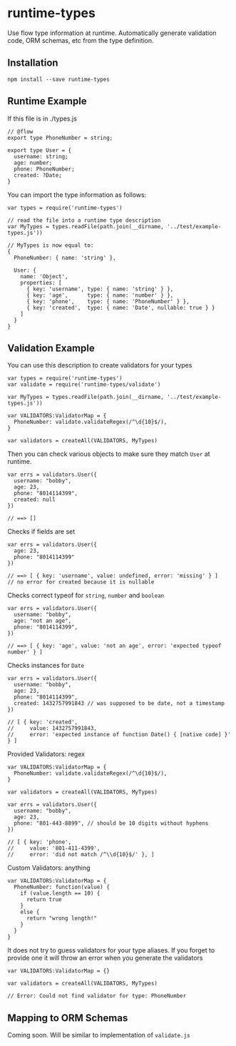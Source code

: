 runtime-types
=============

Use flow type information at runtime. Automatically generate validation code, ORM schemas, etc from the type definition.

Installation
------------

    npm install --save runtime-types

Runtime Example
---------------

If this file is in ./types.js

    // @flow
    export type PhoneNumber = string;

    export type User = {
      username: string;
      age: number;
      phone: PhoneNumber;
      created: ?Date;
    }

You can import the type information as follows:

    var types = require('runtime-types')

    // read the file into a runtime type description
    var MyTypes = types.readFile(path.join(__dirname, '../test/example-types.js'))

    // MyTypes is now equal to:
    {
      PhoneNumber: { name: 'string' },

      User: {
        name: 'Object',
        properties: [
          { key: 'username', type: { name: 'string' } },
          { key: 'age',      type: { name: 'number' } },
          { key: 'phone',    type: { name: 'PhoneNumber' } },
          { key: 'created',  type: { name: 'Date', nullable: true } } 
        ]
      }
    }

Validation Example
------------------

You can use this description to create validators for your types

    var types = require('runtime-types')
    var validate = require('runtime-types/validate')

    var MyTypes = types.readFile(path.join(__dirname, '../test/example-types.js'))

    var VALIDATORS:ValidatorMap = {
      PhoneNumber: validate.validateRegex(/^\d{10}$/),
    }

    var validators = createAll(VALIDATORS, MyTypes)

Then you can check various objects to make sure they match `User` at runtime.

    var errs = validators.User({
      username: "bobby",
      age: 23,
      phone: "8014114399",
      created: null
    })

    // ==> []

Checks if fields are set

    var errs = validators.User({
      age: 23,
      phone: "8014114399"
    })

    // ==> [ { key: 'username', value: undefined, error: 'missing' } ]
    // no error for created because it is nullable

Checks correct typeof for `string`, `number` and `boolean`

    var errs = validators.User({
      username: "bobby",
      age: "not an age",
      phone: "8014114399",
    })

    // ==> [ { key: 'age', value: 'not an age', error: 'expected typeof number' } ]

Checks instances for `Date`

    var errs = validators.User({
      username: "bobby",
      age: 23,
      phone: "8014114399",
      created: 1432757991843 // was supposed to be date, not a timestamp
    })

    // [ { key: 'created',
    //     value: 1432757991843,
    //     error: 'expected instance of function Date() { [native code] }' } ]

Provided Validators: regex

    var VALIDATORS:ValidatorMap = {
      PhoneNumber: validate.validateRegex(/^\d{10}$/),
    }

    var validators = createAll(VALIDATORS, MyTypes)

    var errs = validators.User({
      username: "bobby",
      age: 23,
      phone: "801-443-8899", // should be 10 digits without hyphens
    })

    // [ { key: 'phone',
    //     value: '801-411-4399',
    //     error: 'did not match /^\\d{10}$/' }, ]

Custom Validators: anything

    var VALIDATORS:ValidatorMap = {
      PhoneNumber: function(value) {
        if (value.length == 10) {
          return true
        }
        else {
          return "wrong length!"
        }
      }
    }

It does not try to guess validators for your type aliases. If you forget to provide one it will throw an error when you generate the validators

    var VALIDATORS:ValidatorMap = {}

    var validators = createAll(VALIDATORS, MyTypes)

    // Error: Could not find validator for type: PhoneNumber

Mapping to ORM Schemas
----------------------

Coming soon. Will be similar to implementation of `validate.js`
